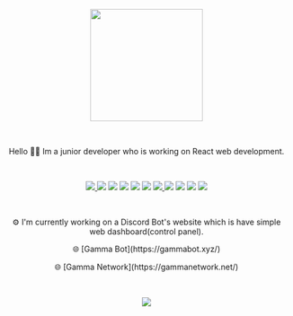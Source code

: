 <p align="center">
  <img src="https://cdn.gammanetwork.net/attachments/images/ulas1.png" style="width:200px; height:200px;">
</p>

<br>

<p align="center">
  Hello 👋🏼 Im a junior developer who is working on React web development.
</p>

<br>

<p align="center">

  <a href="https://github.com/ulasragnvindr">
    <img src="https://ziadoua.github.io/m3-Markdown-Badges/badges/Github/github2.svg">
  </a>
  <img src="https://ziadoua.github.io/m3-Markdown-Badges/badges/HTML/html2.svg">
  <img src="https://ziadoua.github.io/m3-Markdown-Badges/badges/Javascript/javascript2.svg">
  <img src="https://ziadoua.github.io/m3-Markdown-Badges/badges/NextJS/nextjs1.svg">
  <img src="https://ziadoua.github.io/m3-Markdown-Badges/badges/NodeJS/nodejs2.svg">
  <img src="https://ziadoua.github.io/m3-Markdown-Badges/badges/Photoshop/photoshop2.svg">
  <a href="https://open.spotify.com/user/ulas1candir?si=8c1cb1d7690c44a1">
    <img src="https://ziadoua.github.io/m3-Markdown-Badges/badges/Spotify/spotify2.svg">
  </a>
  <img src="https://ziadoua.github.io/m3-Markdown-Badges/badges/VisualStudioCode/visualstudiocode2.svg">
  <img src="https://ziadoua.github.io/m3-Markdown-Badges/badges/MySQL/mysql1.svg">
  <img src="https://ziadoua.github.io/m3-Markdown-Badges/badges/React/react1.svg">
  <img src="https://ziadoua.github.io/m3-Markdown-Badges/badges/Sass/sass1.svg">
  
</p>

<br>

<p align="center">
⚙️ I'm currently working on a Discord Bot's website which is have simple web dashboard(control panel).
</p>

<p align="center">
🌐 [Gamma Bot](https://gammabot.xyz/)
</p>
<p align="center">
🌐 [Gamma Network](https://gammanetwork.net/)
</p>

<br>

<p align="center">

  <a href="https://www.buymeacoffee.com/ulasragnvindr">
    <img src="https://ziadoua.github.io/m3-Markdown-Badges/badges/BuyMeACoffee/buymeacoffee1.svg">
  </a>

</p>
